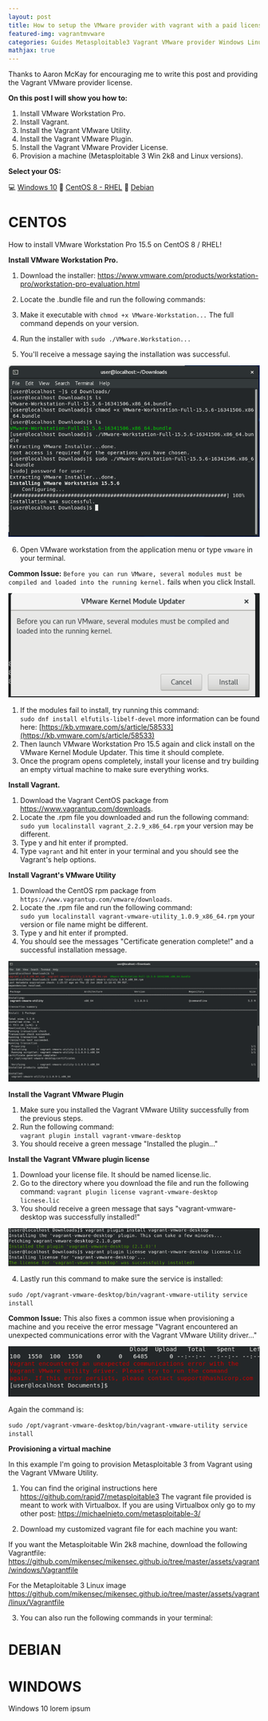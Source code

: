 ```yaml
---
layout: post
title: How to setup the VMware provider with vagrant with a paid license.
featured-img: vagrantmvware
categories: Guides Metasploitable3 Vagrant VMware provider Windows Linux 
mathjax: true
---
```


Thanks to Aaron McKay for encouraging me to write this post and providing the Vagrant VMware provider license. 

**On this post I will show you how to:** 

1. Install VMware Workstation Pro.
2. Install Vagrant.
3. Install the Vagrant VMware Utility.
4. Install the Vagrant VMware Plugin.
5. Install the Vagrant VMware Provider License.
6. Provision a machine (Metasploitable 3 Win 2k8 and Linux versions).

**Select your OS:**     

:computer:  [Windows 10](#windows) :high_brightness:   [CentOS 8 - RHEL](#centos)    :penguin:   [Debian](#debian)  


# CENTOS

How to install VMware Workstation Pro 15.5 on CentOS 8 / RHEL!

**Install VMware Workstation Pro.** 

1. Download the installer: <a href="https://www.vmware.com/products/workstation-pro/workstation-pro-evaluation.html" target="_blank">https://www.vmware.com/products/workstation-pro/workstation-pro-evaluation.html</a>

2. Locate the .bundle file and run the following commands:   
3. Make it executable with `chmod +x VMware-Workstation...` The full command depends on your version.  
4. Run the installer with `sudo ./VMware.Workstation...`
5. You'll receive a message saying the installation was successful. 

![vmware install](../assets/vagrant/vmprocnetosinstall.PNG)

6. Open VMware workstation from the application menu or type `vmware` in your terminal.

**Common Issue:** `Before you can run VMware, several modules must be compiled and loaded into the running kernel.` fails when you click Install. 

![VMware Kernel Module Updater](../assets/vagrant/vmprocentoskernel.PNG)

1. If the modules fail to install, try running this command:   
`sudo dnf install elfutils-libelf-devel` more information can be found here: [https://kb.vmware.com/s/article/58533](https://kb.vmware.com/s/article/58533)
2. Then launch VMware Workstation Pro 15.5 again and click install on the VMware Kernel Module Updater. This time it should complete. 
3. Once the program opens completely, install your license and try building an empty virtual machine to make sure everything works. 

**Install Vagrant.**

1. Download the Vagrant CentOS package from <a href="https://www.vagrantup.com/downloads" target="_blank">https://www.vagrantup.com/downloads</a>.
2. Locate the .rpm file you downloaded and run the following command:   
`sudo yum localinstall vagrant_2.2.9_x86_64.rpm` your version may be different. 
3. Type y and hit enter if prompted. 
4. Type `vagrant` and hit enter in your terminal and you should see the Vagrant's help options. 

**Install Vagrant's VMware Utility**

1. Download the CentOS rpm package from `https://www.vagrantup.com/vmware/downloads`. 
2. Locate the .rpm file and run the following command:   
`sudo yum localinstall vagrant-vmware-utility_1.0.9_x86_64.rpm` your version or file name might be different. 
3. Type y and hit enter if prompted. 
4. You should see the messages "Certificate generation complete!" and a successful installation message.   

![vagrant install CentOS](../assets/vagrant/vagrantvmwareuinstall.PNG)

**Install the Vagrant VMware Plugin**

1. Make sure you installed the Vagrant VMware Utility successfully from the previous steps. 
2. Run the following command:   
`vagrant plugin install vagrant-vmware-desktop`
3. You should receive a green message "Installed the plugin..."

**Install the Vagrant VMware plugin license**

1. Download your license file. It should be named license.lic. 
2. Go to the directory where you download the file and run the following command: 
`vagrant plugin license vagrant-vmware-desktop licnese.lic`
3. You should receive a green message that says "vagrant-vmware-desktop was successfully installed!"

![vagrant plugin install](../assets/vagrant/vagrantvlicense.PNG)
 
 4. Lastly run this command to make sure the service is installed:
 
`sudo /opt/vagrant-vmware-desktop/bin/vagrant-vmware-utility service install`  

**Common Issue:** This also fixes a common issue when provisioning a machine and you receive the error message "Vagrant encountered an unexpected communications error with the Vagrant VMware Utility driver..."

![Vagrant encountered and unexpected communications error - fix](../assets/vagrant/vagranterror.PNG)

Again the command is: 

`sudo /opt/vagrant-vmware-desktop/bin/vagrant-vmware-utility service install` 



**Provisioning a virtual machine**

In this example I'm going to provision Metasploitable 3 from Vagrant using the Vagrant VMware Utility. 

1. You can find the original instructions here <a href="https://github.com/rapid7/metasploitable3" target="_blank">https://github.com/rapid7/metasploitable3</a>
The vagrant file provided is meant to work with Virtualbox. If you are using Virtualbox only go to my other post:
<a href="https://michaelnieto.com/metasploitable-3/" target="_blank">https://michaelnieto.com/metasploitable-3/</a>

2. Download my customized vagrant file for each machine you want: 

If you want the Metasploitable Win 2k8 machine, download the following Vagrantfile: 
<a href="https://github.com/mikensec/mikensec.github.io/tree/master/assets/vagrant/windows/Vagrantfile" target="_blank">https://github.com/mikensec/mikensec.github.io/tree/master/assets/vagrant/windows/Vagrantfile</a>

For the Metaploitable 3 Linux image <a href="https://github.com/mikensec/mikensec.github.io/tree/master/assets/vagrant/linux/Vagrantfile" target="_blank">https://github.com/mikensec/mikensec.github.io/tree/master/assets/vagrant/linux/Vagrantfile</a>

3. You can also run the following commands in your terminal: 







# DEBIAN
# WINDOWS
Windows 10
    lorem ipsum

